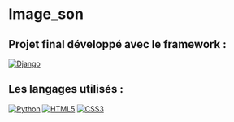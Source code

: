 # Image_son

## Projet final développé avec le framework :
[![Django](https://img.shields.io/badge/Django-092E20?style=for-the-badge&logo=django&logoColor=green)](https://docs.djangoproject.com/fr/5.0/)

## Les langages utilisés :
[![Python](https://img.shields.io/badge/Python-FFD43B?style=for-the-badge&logo=python&logoColor=blue)](https://www.python.org/doc/)
[![HTML5](https://img.shields.io/badge/HTML5-E34F26?style=for-the-badge&logo=html5&logoColor=white)](https://html.spec.whatwg.org/)
[![CSS3](https://img.shields.io/badge/CSS3-1572B6?style=for-the-badge&logo=css3&logoColor=white)](https://www.w3.org/Style/CSS/)
